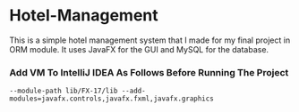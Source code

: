 # Hotel-Management
This is a simple hotel management system that I made for my final project in ORM module. It uses JavaFX for the GUI and MySQL for the database.
### Add VM To IntelliJ IDEA As Follows Before Running The Project
```
--module-path lib/FX-17/lib --add-modules=javafx.controls,javafx.fxml,javafx.graphics
